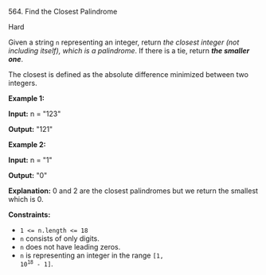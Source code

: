 ﻿564\. Find the Closest Palindrome

Hard

Given a string `n` representing an integer, return _the closest integer (not including itself), which is a palindrome_. If there is a tie, return _**the smaller one**_.

The closest is defined as the absolute difference minimized between two integers.

**Example 1:**

**Input:** n = "123"

**Output:** "121"

**Example 2:**

**Input:** n = "1"

**Output:** "0"

**Explanation:** 0 and 2 are the closest palindromes but we return the smallest which is 0.

**Constraints:**

*   `1 <= n.length <= 18`
*   `n` consists of only digits.
*   `n` does not have leading zeros.
*   `n` is representing an integer in the range <code>[1, 10<sup>18</sup> - 1]</code>.